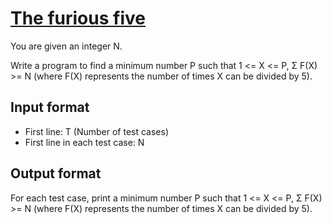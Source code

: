 # [The furious five][link]

You are given an integer N.

Write a program to find a minimum number P such that 1 <= X <= P, Σ F(X) >= N (where F(X) represents the number of times X can be divided by 5).

## Input format

- First line: T (Number of test cases)
- First line in each test case: N

## Output format

For each test case, print a minimum number P such that 1 <= X <= P, Σ F(X) >= N (where F(X) represents the number of times X can be divided by 5).

[link]: https://www.hackerearth.com/practice/algorithms/searching/binary-search/practice-problems/algorithm/the-furious-five-69521576/
